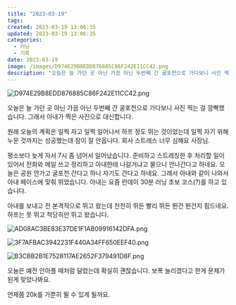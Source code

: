 ```yaml
---
title: "2023-03-19"
tags:
created: 2023-03-19 13:06:35
updated: 2023-03-19 13:06:35
categories:
  - 러닝
  - 기록
date: 2023-03-19
image: /images/D974E29B8EDD876885C86F242E11CC42.png
description: "오늘은 늘 가던 곳 아닌 가끔 아닌 두번째 간 굴포천으로 가다보니 사진 찍는 걸 깜빡했습니다. 그래서 아내가 찍은 사진으로 대신합니다. 원래 오늘의 계획은 일찍 자고 일찍 일어나서 하프 정도 뛰는 것이었는데 일찍 자기 위해 누운 것까지는 성공했는데 잠이 잘 안옵니다. 회사 스트레스 너무"
---
```


![D974E29B8EDD876885C86F242E11CC42.png](/images/D974E29B8EDD876885C86F242E11CC42.png)
 
 

오늘은 늘 가던 곳 아닌 가끔 아닌 두번째 간 굴포천으로 가다보니 사진 찍는 걸 깜빡했습니다. 그래서 아내가 찍은 사진으로 대신합니다.

원래 오늘의 계획은 일찍 자고 일찍 일어나서 하프 정도 뛰는 것이었는데 일찍 자기 위해 누운 것까지는 성공했는데 잠이 잘 안옵니다. 회사 스트레스 너무 심해요 사장님.

평소보다 늦게 자서 7시 좀 넘어서 일어났습니다. 준비하고 스트레칭한 후 처리할 일이 있어서 전화와 메일 쓰고 정리하고 아내한테 나갈거냐고 물으니 안나간다고 하네요. 오늘은 공원 안가고 굴포천 간다고 하니 자기도 간다고 하네요. 그래서 아내와 같이 나와서 아내 페이스에 맞춰 뛰었습니다. 아내는 요즘 런데이 30분 러닝 초보 코스(?)를 하고 있습니다.

아내를 보내고 전 본격적으로 뛰고 왔는데 천천히 뛰든 빨리 뛰든 뛴건 뛴건지 힘드네요. 하프는 못 뛰고 적당히만 뛰고 왔습니다. 

 
 ![AD08AC3BE83E37DE1F1AB09916142DFA.png](/images/AD08AC3BE83E37DE1F1AB09916142DFA.png)
 
 

 
 ![3F7AFBAC3942231F440A34FF650EEF40.png](/images/3F7AFBAC3942231F440A34FF650EEF40.png)
 
 

 
 ![B3CBB2B1E7528117AE2652F379491D8F.png](/images/B3CBB2B1E7528117AE2652F379491D8F.png)
 
 

오늘은 예전 안아플 때처럼 달렸는데 확실히 괜찮습니다. 보폭 늘리겠다고 한게 문제가 된게 맞았나봐요.

언제쯤 20k를 가뿐히 뛸 수 있게 될까요.
